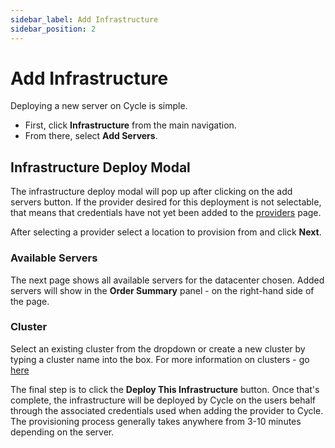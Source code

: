 ```yaml
---
sidebar_label: Add Infrastructure
sidebar_position: 2
---
```


# Add Infrastructure

Deploying a new server on Cycle is simple.  

* First, click **Infrastructure** from the main navigation.
* From there, select **Add Servers**.

## Infrastructure Deploy Modal 
The infrastructure deploy modal will pop up after clicking on the add servers button. If the provider desired for this deployment is not selectable, that means that credentials have not yet been added to the [providers](/docs/infrastructure/providers/adding-providers.md) page.  

After selecting a provider select a location to provision from and click **Next**.

### Available Servers
The next page shows all available servers for the datacenter chosen.  Added servers will show in the **Order Summary** panel - on the right-hand side of the page. 


### Cluster
Select an existing cluster from the dropdown or create a new cluster by typing a cluster name into the box.  For more information on clusters - go [here](/docs/infrastructure/clusters)



The final step is to click the **Deploy This Infrastructure** button.  Once that's complete, the infrastructure will be deployed by Cycle on the users behalf through the associated credentials used when adding the provider to Cycle.  The provisioning process generally takes anywhere from 3-10 minutes depending on the server. 

<!-- TODO this needs a footer -->


